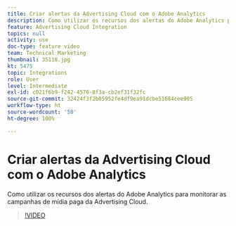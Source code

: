 ```yaml
---
title: Criar alertas da Advertising Cloud com o Adobe Analytics
description: Como utilizar os recursos dos alertas do Adobe Analytics para monitorar as campanhas de mídia paga da Advertising Cloud.
feature: Advertising Cloud Integration
topics: null
activity: use
doc-type: feature video
team: Technical Marketing
thumbnail: 35118.jpg
kt: 5475
topic: Integrations
role: User
level: Intermediate
exl-id: c021f6b9-f242-4576-8f3a-cb2ef31f32fc
source-git-commit: 32424f3f2b05952fe4df9ea91dcbe51684cee905
workflow-type: ht
source-wordcount: '50'
ht-degree: 100%

---
```


# Criar alertas da Advertising Cloud com o Adobe Analytics

Como utilizar os recursos dos alertas do Adobe Analytics para monitorar as campanhas de mídia paga da Advertising Cloud.

>[!VIDEO](https://video.tv.adobe.com/v/35118/?quality=12&learn=on)
